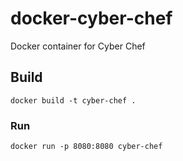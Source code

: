 # docker-cyber-chef
Docker container for Cyber Chef

## Build
```console
docker build -t cyber-chef .
```

### Run
```console
docker run -p 8080:8080 cyber-chef
```